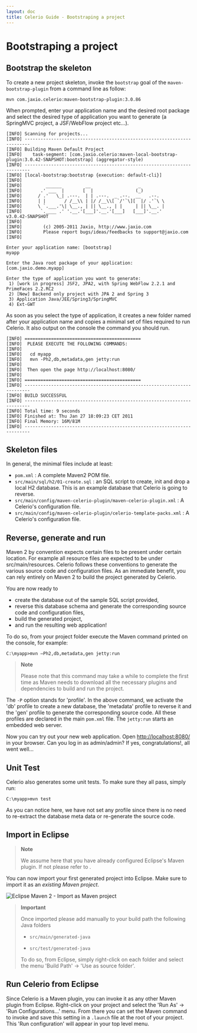 ```yaml
---
layout: doc
title: Celerio Guide - Bootstraping a project
---
```


Bootstraping a project
======================

Bootstrap the skeleton
----------------------

To create a new project skeleton, invoke the `bootstrap` goal of the
`maven-bootstrap-plugin` from a command line as follow:

	mvn com.jaxio.celerio:maven-bootstrap-plugin:3.0.86

When prompted, enter your application name and the desired root package
and select the desired type of application you want to generate (a
SpringMVC project, a JSF/WebFlow project etc...).

    [INFO] Scanning for projects...
    [INFO] ------------------------------------------------------------------------
    [INFO] Building Maven Default Project
    [INFO]    task-segment: [com.jaxio.celerio:maven-local-bootstrap-plugin:3.0.42-SNAPSHOT:bootstrap] (aggregator-style)
    [INFO] ------------------------------------------------------------------------
    [INFO] [local-bootstrap:bootstrap {execution: default-cli}]
    [INFO] 
    [INFO]         ______         __                  _          
    [INFO]       .' ___  |       [  |                (_)         
    [INFO]      / .'   \_| .---.  | | .---.  _ .--.  __   .--.   
    [INFO]      | |       / /__\\ | |/ /__\\[ `/'`\][  |/ .'`\ \ 
    [INFO]      \ `.___.'\| \__., | || \__., | |     | || \__. | 
    [INFO]       `.____ .' '.__.'[___]'.__.'[___]   [___]'.__.'    v3.0.42-SNAPSHOT
    [INFO] 
    [INFO]        (c) 2005-2011 Jaxio, http://www.jaxio.com
    [INFO]        Please report bugs/ideas/feedbacks to support@jaxio.com
    [INFO] 

    Enter your application name: [bootstrap]
    myapp

    Enter the Java root package of your application: [com.jaxio.demo.myapp]

    Enter the type of application you want to generate:
     1) [work in progress] JSF2, JPA2, with Spring WebFlow 2.2.1 and PrimeFaces 2.2.RC2
     2) [New] Backend only project with JPA 2 and Spring 3
     3) Application Java/JEE/Spring3/SpringMVC
     4) Ext-GWT

As soon as you select the type of application, it creates a new folder
named after your application name and copies a minimal set of files
required to run Celerio. It also output on the console the command you
should run.

    [INFO] ============================================
    [INFO]  PLEASE EXECUTE THE FOLLOWING COMMANDS:
    [INFO] 
    [INFO]   cd myapp
    [INFO]   mvn -Ph2,db,metadata,gen jetty:run
    [INFO] 
    [INFO]  Then open the page http://localhost:8080/
    [INFO] 
    [INFO] ============================================
    [INFO] ------------------------------------------------------------------------
    [INFO] BUILD SUCCESSFUL
    [INFO] ------------------------------------------------------------------------
    [INFO] Total time: 9 seconds
    [INFO] Finished at: Thu Jan 27 18:09:23 CET 2011
    [INFO] Final Memory: 16M/81M
    [INFO] ------------------------------------------------------------------------

Skeleton files
--------------

In general, the minimal files include at least:

*   `pom.xml` : A complete Maven2 POM file.
*   `src/main/sql/h2/01-create.sql` : an SQL script to create, init and
    drop a local H2 database. This is an example database that Celerio
    is going to reverse.
*   `src/main/config/maven-celerio-plugin/maven-celerio-plugin.xml` : A
    Celerio's configuration file.
*   `src/main/config/maven-celerio-plugin/celerio-template-packs.xml` : A
    Celerio's configuration file.

Reverse, generate and run
-------------------------

Maven 2 by convention expects certain files to be present under certain
location. For example all resource files are expected to be under
src/main/resources. Celerio follows these conventions to generate the
various source code and configuration files. As an immediate benefit,
you can rely entirely on Maven 2 to build the project generated by
Celerio.

You are now ready to

*   create the database out of the sample SQL script provided,
*   reverse this database schema and generate the corresponding source
    code and configuration files,
*   build the generated project,
*   and run the resulting web application!

To do so, from your project folder execute the Maven command printed on
the console, for example:

`C:\myapp>mvn –Ph2,db,metadata,gen jetty:run`

> **Note**
>
> Please note that this command may take a while to complete the first
> time as Maven needs to download all the necessary plugins and
> dependencies to build and run the project.

The `-P` option stands for 'profile'. In the above command, we activate
the 'db' profile to create a new database, the 'metadata' profile to
reverse it and the 'gen' profile to generate the corresponding source
code. All these profiles are declared in the main `pom.xml` file. The
`jetty:run` starts an embedded web server.

Now you can try out your new web application. Open
[http://localhost:8080/](http://localhost:8080/) in your browser. Can
you log in as admin/admin? If yes, congratulations!, all went well...

Unit Test
---------

Celerio also generates some unit tests. To make sure they all pass,
simply run:

`C:\myapp>mvn test`

As you can notice here, we have not set any profile since there is no
need to re-extract the database meta data or re-generate the source
code.

Import in Eclipse
-----------------

> **Note**
>
> We assume here that you have already configured Eclipse's Maven
> plugin. If not please refer to [](http://m2eclipse.sonatype.org/).

You can now import your first generated project into Eclipse. Make sure
to import it as an *existing Maven project*.

![Eclipse Maven 2 - Import as Maven
project](images/celerio-eclipse-import-as-maven-projet.png)

> **Important**
>
> Once imported please add manually to your build path the following
> Java folders
>
> -   `src/main/generated-java`
>
> -   `src/test/generated-java`
>
> To do so, from Eclipse, simply right-click on each folder and select
> the menu 'Build Path' -\> 'Use as source folder'.

Run Celerio from Eclipse
------------------------

Since Celerio is a Maven plugin, you can invoke it as any other Maven
plugin from Eclipse. Right-click on your project and select the 'Run As'
-\> 'Run Configurations...' menu. From there you can set the Maven
command to invoke and save this setting in a `.launch` file at the root
of your project. This 'Run configuration' will appear in your top level
menu.
